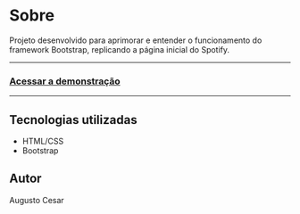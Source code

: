 # Sobre
Projeto desenvolvido para aprimorar e entender o funcionamento do framework Bootstrap, replicando a página inicial do Spotify.

---

<h3>
	<a href="https://augustotwz.github.io/Spotify-clone/">Acessar a demonstração</a>
</h3>

---

## Tecnologias utilizadas
- HTML/CSS
- Bootstrap


## Autor
Augusto Cesar
